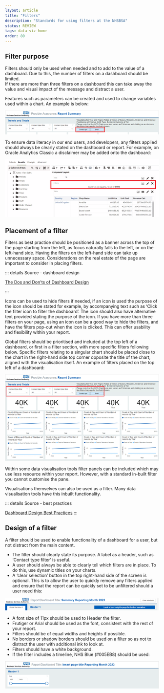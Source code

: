 ```yaml
---
layout: article
title: "Filters"
description: "Standards for using filters at the NHSBSA"
status: REVIEW
tags: data-viz-home
order: 80
---
```

## Filter purpose  
  
Filters should only be used when needed and to add to the value of a dashboard. Due to this, the number of filters on a dashboard should be limited.  
If there are more than three filters on a dashboard this can take away the value and visual impact of the message and distract a user.  
  
Features such as parameters can be created and used to change variables used within a chart. An example is below:  
  
![Screenshot of a Provider Assurance Report Summary, showing 3 drop down slicers with 'All' selected and filter for 'Contact' with the 'Phone' option selected](filters-1.png)

To ensure data literacy in our end users, and developers, any filters applied should always be clearly stated on the dashboard or report. For example, on Oracle Analytics Classic a disclaimer may be added onto the dashboard:  

![Screenshot of an Oracle Analytics Classic results page showing the filter that has been applied](filters-2.png)  

## Placement of a filter  
  
Filters as best practice should be positioned as a banner across the top of the page starting from the left, as focus naturally falls to the left, or on the left-hand side. Having the filters on the left-hand side can take up unnecessary space. Considerations on the real estate of the page are important to consider in placing filters.  

::: details Source - dashboard design

[The Dos and Don'ts of Dashboard Design][filter 1]

:::

Icons can be used to hide filters if needed, if an icon is used the purpose of the icon should be stated for example, by accompanying text such as ‘Click the filter icon to filter the dashboard’. The icon should also have alternative text provided stating the purpose of the icon. If you have more than three filters on your page, using an icon can be a good way to hide the filters, and have the filters pop-out when the icon is clicked. This can offer usability and flexibility within your report.  

Global filters should be prioritised and included at the top left of a dashboard, or first in a filter section, with more specific filters following below. Specific filters relating to a singular chart should be placed close to the chart in the right-hand side top corner opposite the title of the chart, aligned with the visualisation itself.
An example of filters placed on the top left of a dashboard:  

![Screenshot of a dashboard showing the filter options placed in the upper left](filters-3.png)  

Within some data visualisation tools filter panels can be included which may use less resource within your report. However, with a standard in-built filter you cannot customise the pane.  
  
Visualisations themselves can also be used as a filter. Many data visualisation tools have this inbuilt functionality.  

::: details Source - best practices

[Dashboard Design Best Practices][filter 2]
:::

## Design of a filter  

A filter should be used to enable functionality of a dashboard for a user, but not distract from the main content.

- The filter should clearly state its purpose. A label as a header, such as ‘Contact type filter’ is useful.
- A user should always be able to clearly tell which filters are in place. To do this, use dynamic titles on your charts.
- A ‘clear selection’ button in the top right-hand side of the screen is optional. This is to allow the user to quickly remove any filters applied and ensure that the report can be quickly set to be unfiltered should a user need this:  

![Screenshot of the top section of a dashboard showing the Clear Selection button](filters-4.png)  
  
- A font size of 11px should be used to Header the filter.
- Frutiger or Arial should be used as the font, consistent with the rest of your report.
- Filters should be of equal widths and heights if possible.
- No borders or shadow borders should be used on a filter so as not to distract the user with additional ink to look at.
- Filters should have a white background.
- If the filter includes a timeline, NHS Blue (#005EB8) should be used:  

![Screenshot of a dashboard showing a timeline filter in the colour NHS Blue](filters-5.png)

[filter 1]: https://towardsdatascience.com/the-dos-and-donts-of-dashboard-design-2beefd5cc575
[filter 2]: https://chartio.com/blog/dashboard-design-best-practices-the-dashboard-layout/